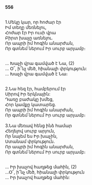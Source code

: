 **556**

\
1.Մեկը կար, որ հոժար էր\
Իմ տեղը մեռնելու,\
Հոժար էր Իր ուսի վրա\
Բիրտ խաչը առնելու.\
Որ ապրի իմ հոգին անարժան,\
Որ գտնեմ ներում Իր սուրբ արյամբ։

\
... Խաչի վրա գամված է Նա, (2)\
... Օ՜, ի՜նչ մեծ, հիանալի փրկություն:\
... Խաչի վրա գամված է Նա։

\
2.Նա հեզ էր, համբերում էր\
Սիրով Իր երկնային:\
Դառը բաժակը խմեց,\
Հոր կամքը կատարեց.\
Որ ապրի իմ հոգին անարժան,\
Որ գտնեմ ներում Իր սուրբ արյամբ։\
\
3.Նա մեռավ հենց ինձ համար\
Հեղելով սուրբ արյուն,\
Որ նայեմ ես Իր խաչին,\
Ստանամ փրկություն.\
Որ ապրի իմ հոգին անարժան,\
Որ գտնեմ ներում Իր սուրբ արյամբ։

\
... Իր խաչով հաղթեց մահին, (2)\
 ...Օ՜, ի՜նչ մեծ, հիանալի փրկություն\
... Իր խաչով հաղթեց մահին:
